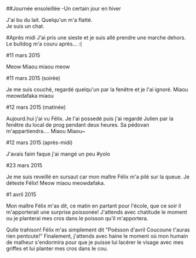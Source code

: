 ##Journée ensoleillée
-Un certain jour en hiver

J'ai bu du lait. Quelqu'un m'a flatté.  
Je suis un chat.

#Après midi
J'ai pris une sieste et je suis allé prendre une marche dehors. Le bulldog m'a couru après... :(

#11 mars 2015

Meow Miaou miaou meow

#11 mars 2015 (soirée)

Je me suis couché, regardé quelqu'un par la fenêtre et je l'ai ignoré.
Miaou meowdafaka miaou 


#12 mars 2015 (matinée)

Aujourd.hui j'ai vu Félix. Je l'ai possedé puis j'ai regardé Julien par la fenêtre du local de prog pendant deux heures. Sa pédovan m'appartiendra....
Miaou Miaou~ 


#12 mars 2015 (après-midi)

J'avais faim faque j'ai mangé un peu #yolo

#23 mars 2015

Je me suis reveillé en sursaut car mon maître Félix m'a pilé sur la queue. Je déteste Félix!
Meow miaou meowdafaka.

#1 avril 2015

Mon maître Félix m'as dit, ce matin en partant pour l'école, que ce soir il m'apporterait une surprise poissonée! J'attends avec chatitude le moment ou je planterai mes cros dans le poisson qu'il m'apportera.

Qulle trahison! Félix m'as simplement dit "Poésson d'avril Coucoune t'auras rien pentoute!" Finalement, j'attends avec haine le moment où mon humain de malheur s'endormira pour que je puisse lui lacérer le visage avec mes griffes et lui planter mes cros dans le cou.